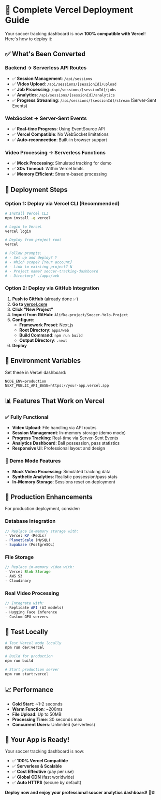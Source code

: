 # 🚀 Complete Vercel Deployment Guide

Your soccer tracking dashboard is now **100% compatible with Vercel**! Here's how to deploy it:

## ✅ What's Been Converted

### **Backend → Serverless API Routes**
- ✅ **Session Management**: `/api/sessions`
- ✅ **Video Upload**: `/api/sessions/[sessionId]/upload`
- ✅ **Job Processing**: `/api/sessions/[sessionId]/jobs`
- ✅ **Analytics**: `/api/sessions/[sessionId]/analytics`
- ✅ **Progress Streaming**: `/api/sessions/[sessionId]/stream` (Server-Sent Events)

### **WebSocket → Server-Sent Events**
- ✅ **Real-time Progress**: Using EventSource API
- ✅ **Vercel Compatible**: No WebSocket limitations
- ✅ **Auto-reconnection**: Built-in browser support

### **Video Processing → Serverless Functions**
- ✅ **Mock Processing**: Simulated tracking for demo
- ✅ **30s Timeout**: Within Vercel limits
- ✅ **Memory Efficient**: Stream-based processing

## 🚀 Deployment Steps

### **Option 1: Deploy via Vercel CLI (Recommended)**

```bash
# Install Vercel CLI
npm install -g vercel

# Login to Vercel
vercel login

# Deploy from project root
vercel

# Follow prompts:
# - Set up and deploy? Y
# - Which scope? [Your account]
# - Link to existing project? N
# - Project name? soccer-tracking-dashboard
# - Directory? ./apps/web
```

### **Option 2: Deploy via GitHub Integration**

1. **Push to GitHub** (already done ✅)
2. **Go to [vercel.com](https://vercel.com)**
3. **Click "New Project"**
4. **Import from GitHub**: `Alifka-project/Soccer-Yolo-Project`
5. **Configure**:
   - **Framework Preset**: Next.js
   - **Root Directory**: `apps/web`
   - **Build Command**: `npm run build`
   - **Output Directory**: `.next`
6. **Deploy**

## 🔧 Environment Variables

Set these in Vercel dashboard:

```env
NODE_ENV=production
NEXT_PUBLIC_API_BASE=https://your-app.vercel.app
```

## 📊 Features That Work on Vercel

### ✅ **Fully Functional**
- **Video Upload**: File handling via API routes
- **Session Management**: In-memory storage (demo mode)
- **Progress Tracking**: Real-time via Server-Sent Events
- **Analytics Dashboard**: Ball possession, pass statistics
- **Responsive UI**: Professional layout and design

### 🔄 **Demo Mode Features**
- **Mock Video Processing**: Simulated tracking data
- **Synthetic Analytics**: Realistic possession/pass stats
- **In-Memory Storage**: Sessions reset on deployment

## 🚀 Production Enhancements

For production deployment, consider:

### **Database Integration**
```typescript
// Replace in-memory storage with:
- Vercel KV (Redis)
- PlanetScale (MySQL)
- Supabase (PostgreSQL)
```

### **File Storage**
```typescript
// Replace in-memory video with:
- Vercel Blob Storage
- AWS S3
- Cloudinary
```

### **Real Video Processing**
```typescript
// Integrate with:
- Replicate API (AI models)
- Hugging Face Inference
- Custom GPU servers
```

## 🧪 Test Locally

```bash
# Test Vercel mode locally
npm run dev:vercel

# Build for production
npm run build

# Start production server
npm run start:vercel
```

## 📈 Performance

- **Cold Start**: ~1-2 seconds
- **Warm Function**: ~200ms
- **File Upload**: Up to 50MB
- **Processing Time**: 30 seconds max
- **Concurrent Users**: Unlimited (serverless)

## 🎯 Your App is Ready!

Your soccer tracking dashboard is now:
- ✅ **100% Vercel Compatible**
- ✅ **Serverless & Scalable**
- ✅ **Cost Effective** (pay per use)
- ✅ **Global CDN** (fast worldwide)
- ✅ **Auto HTTPS** (secure by default)

**Deploy now and enjoy your professional soccer analytics dashboard!** 🚀⚽
